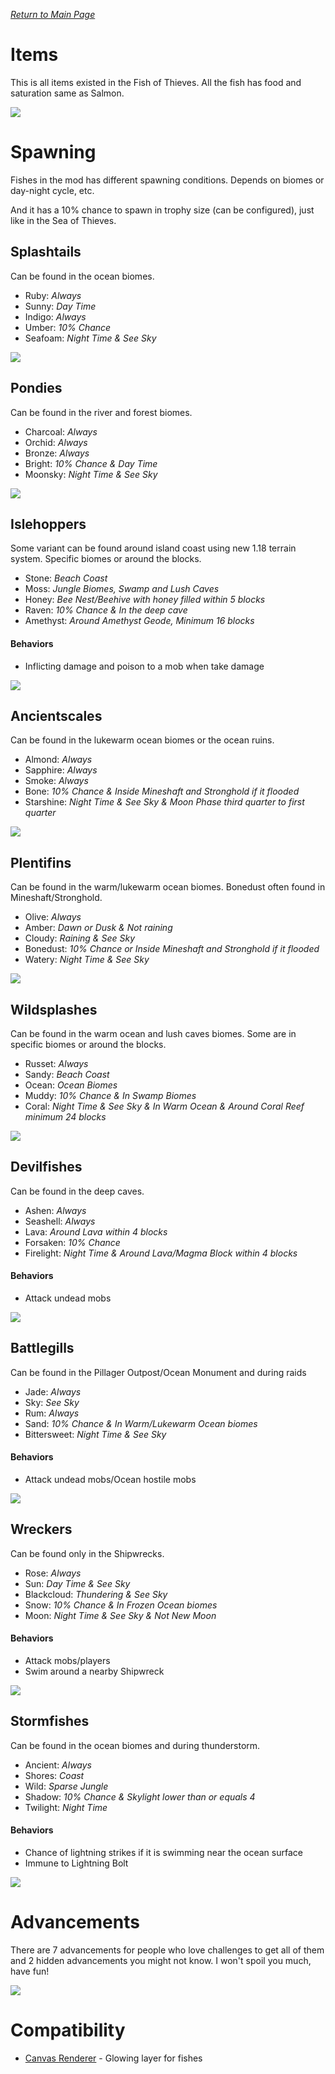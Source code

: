 
_[Return to Main Page](wiki.md)_

# Items

This is all items existed in the Fish of Thieves. All the fish has food and saturation same as Salmon.

![](images/items.png)

# Spawning
Fishes in the mod has different spawning conditions. Depends on biomes or day-night cycle, etc.

And it has a 10% chance to spawn in trophy size (can be configured), just like in the Sea of Thieves.

## Splashtails
Can be found in the ocean biomes.

* Ruby:  _Always_
* Sunny:  _Day Time_
* Indigo:  _Always_
* Umber:  _10% Chance_
* Seafoam:  _Night Time & See Sky_

![](images/splashtails.png)

## Pondies
Can be found in the river and forest biomes.

* Charcoal:  _Always_
* Orchid:  _Always_
* Bronze:  _Always_
* Bright:  _10% Chance & Day Time_
* Moonsky:  _Night Time & See Sky_

![](images/pondies.png)

## Islehoppers
Some variant can be found around island coast using new 1.18 terrain system. Specific biomes or around the blocks.

* Stone:  _Beach Coast_
* Moss:  _Jungle Biomes, Swamp and Lush Caves_
* Honey:  _Bee Nest/Beehive with honey filled within 5 blocks_
* Raven:  _10% Chance & In the deep cave_
* Amethyst:  _Around Amethyst Geode, Minimum 16 blocks_

#### Behaviors
* Inflicting damage and poison to a mob when take damage

![](images/islehoppers.png)

## Ancientscales
Can be found in the lukewarm ocean biomes or the ocean ruins.

* Almond:  _Always_
* Sapphire:  _Always_
* Smoke:  _Always_
* Bone:  _10% Chance & Inside Mineshaft and Stronghold if it flooded_
* Starshine:  _Night Time & See Sky & Moon Phase third quarter to first quarter_

![](images/ancientscales.png)

## Plentifins
Can be found in the warm/lukewarm ocean biomes. Bonedust often found in Mineshaft/Stronghold.

* Olive:  _Always_
* Amber:  _Dawn or Dusk & Not raining_
* Cloudy:  _Raining & See Sky_
* Bonedust:  _10% Chance or Inside Mineshaft and Stronghold if it flooded_
* Watery:  _Night Time & See Sky_

![](images/plentifins.png)

## Wildsplashes
Can be found in the warm ocean and lush caves biomes. Some are in specific biomes or around the blocks.

* Russet:  _Always_
* Sandy:  _Beach Coast_
* Ocean:  _Ocean Biomes_
* Muddy:  _10% Chance & In Swamp Biomes_
* Coral:  _Night Time & See Sky & In Warm Ocean & Around Coral Reef minimum 24 blocks_

![](images/wildsplashes.png)

## Devilfishes
Can be found in the deep caves.

* Ashen:  _Always_
* Seashell:  _Always_
* Lava:  _Around Lava within 4 blocks_
* Forsaken:  _10% Chance_
* Firelight:  _Night Time & Around Lava/Magma Block within 4 blocks_

#### Behaviors
* Attack undead mobs

![](images/devilfishes.png)

## Battlegills
Can be found in the Pillager Outpost/Ocean Monument and during raids

* Jade:  _Always_
* Sky:  _See Sky_
* Rum:  _Always_
* Sand:  _10% Chance & In Warm/Lukewarm Ocean biomes_
* Bittersweet:  _Night Time & See Sky_

#### Behaviors
* Attack undead mobs/Ocean hostile mobs

![](images/battlegills.png)

## Wreckers
Can be found only in the Shipwrecks.

* Rose:  _Always_
* Sun:  _Day Time & See Sky_
* Blackcloud:  _Thundering & See Sky_
* Snow:  _10% Chance & In Frozen Ocean biomes_
* Moon:  _Night Time & See Sky & Not New Moon_

#### Behaviors
* Attack mobs/players
* Swim around a nearby Shipwreck

![](images/wreckers.png)

## Stormfishes
Can be found in the ocean biomes and during thunderstorm.

* Ancient:  _Always_
* Shores:  _Coast_
* Wild:  _Sparse Jungle_
* Shadow:  _10% Chance & Skylight lower than or equals 4_
* Twilight:  _Night Time_

#### Behaviors
* Chance of lightning strikes if it is swimming near the ocean surface
* Immune to Lightning Bolt

![](images/stormfishes.png)

# Advancements
There are 7 advancements for people who love challenges to get all of them and 2 hidden advancements you might not know.
I won't spoil you much, have fun!

![](images/advancements.png)

# Compatibility

- [Canvas Renderer](https://www.curseforge.com/minecraft/mc-mods/canvas-renderer) - Glowing layer for fishes